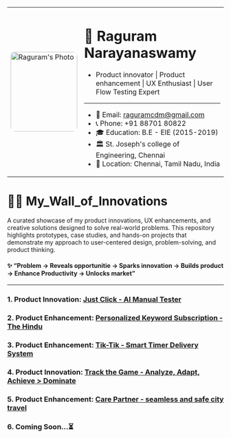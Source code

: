 <table>
  <tr>
    <td>
      <img src="https://github.com/Raguram-N/Hello/blob/main/Pic__.jpg" width="155" height="185" style="border-radius:10px;" alt="Raguram's Photo" />
    </td>
    <td>


# 💼 Raguram Narayanaswamy
* Product innovator | Product enhancement | UX Enthusiast | User Flow Testing Expert
---
* 📧 Email: [raguramcdm@gmail.com](mailto:raguramcdm@gmail.com)
* 📞 Phone: +91 88701 80822
* 🎓 Education: B.E - EIE (2015-2019)
* 🏛️ St. Joseph's college of Engineering, Chennai
* 📍 Location: Chennai, Tamil Nadu, India

 </tr>
</table>

# 🧑‍💻 My_Wall_of_Innovations
A curated showcase of my product innovations, UX enhancements, and creative solutions designed to solve real-world problems. This repository highlights prototypes, case studies, and hands-on projects that demonstrate my approach to user-centered design, problem-solving, and product thinking.
#### **✨ “Problem → Reveals opportunitie → Sparks innovation → Builds product → Enhance Productivity → Unlocks market”**
---
### 1. Product Innovation: [Just Click - AI Manual Tester](https://github.com/Raguram-N/AI_Manual_Tester/blob/main/README.md)
### 2. Product Enhancement: [Personalized Keyword Subscription - The Hindu](https://github.com/Raguram-N/The_Hindu/blob/main/README.md)
### 3. Product Enhancement: [Tik-Tik - Smart Timer Delivery System](https://github.com/Raguram-N/Tik-Tik_-_Smart_Delivery/blob/main/README.md)
### 4. Product Innovation: [Track the Game - Analyze, Adapt, Achieve > Dominate](https://github.com/Raguram-N/Track-The-Game/blob/main/README.md)
### 5.  Product Enhancement: [Care Partner - seamless and safe city travel](https://github.com/Raguram-N/Smart-Multi-Stop-Ride---case-study/blob/main/README.md)
### 6. Coming Soon...⏳ 




